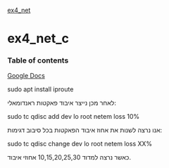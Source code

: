 
[ex4_net](https://github.com/11sdz/ex4_net_c/)
# ex4_net_c
### Table of contents
[Google Docs](https://docs.google.com/document/d/1RXLC6avHmxrM6UJ2W5WMFCVqxP4nxs6NfjOwUP5whTo/edit)




sudo apt install iproute

לאחר מכן נייצר איבוד פאקטות ראנדומאלי:

sudo tc qdisc add dev lo root netem loss 10%

אנו נרצה לשנות את אחוז איבוד הפאקטות בכל סיבוב דגימות:

sudo tc qdisc change dev lo root netem loss XX%

כאשר נרצה למדוד 10,15,20,25,30 אחוזי איבוד.
